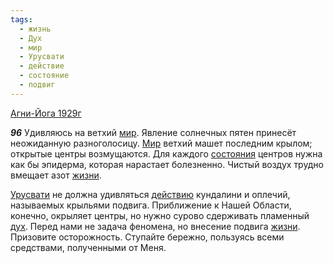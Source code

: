 ```yaml
---
tags:
  - жизнь
  - Дух
  - мир
  - Урусвати
  - действие
  - состояние
  - подвиг
---
```


[Агни-Йога 1929г](/agni/1929)

___96___
Удивляюсь на ветхий [мир](/tag/#мир). Явление солнечных пятен принесёт неожиданную разноголосицу. [Мир](/tag/#мир) ветхий машет последним крылом; открытые центры возмущаются. Для каждого [состояния](/tag/#состояние) центров нужна как бы эпидерма, которая нарастает болезненно. Чистый воздух трудно вмещает азот [жизни](/tag/#жизнь).   

[Урусвати](/tag/#Урусвати) не должна удивляться [действию](/tag/#действие) кундалини и оплечий, называемых крыльями подвига. Приближение к Нашей Области, конечно, окрыляет центры, но нужно сурово сдерживать пламенный [дух](/tag/#Дух). Перед нами не задача феномена, но внесение подвига [жизни](/tag/#жизнь). Призовите осторожность. Ступайте бережно, пользуясь всеми средствами, полученными от Меня.